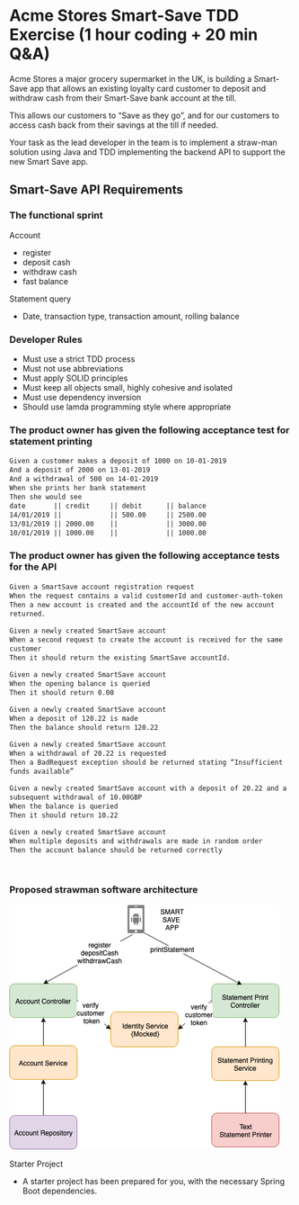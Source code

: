 # Acme Stores Smart-Save TDD Exercise (1 hour coding + 20 min Q&A)

Acme Stores a major grocery supermarket in the UK, is building a Smart-Save app that allows an existing loyalty card customer to deposit and withdraw cash from their Smart-Save bank account at the till.  

This allows our customers to “Save as they go”, and for our customers to access cash back from their savings at the till if needed.

Your task as the lead developer in the team is to implement a straw-man solution using Java and TDD implementing the backend API to support the new Smart Save app.  

## Smart-Save API Requirements 

### The functional sprint
Account
- register
- deposit cash
- withdraw cash
- fast balance

Statement query
- Date, transaction type, transaction amount, rolling balance

### Developer Rules
- Must use a strict TDD process
- Must not use abbreviations
- Must apply SOLID principles
- Must keep all objects small, highly cohesive and isolated
- Must use dependency inversion 
- Should use lamda programming style where appropriate
 
### The product owner has given the following acceptance test for statement printing
```
Given a customer makes a deposit of 1000 on 10-01-2019
And a deposit of 2000 on 13-01-2019
And a withdrawal of 500 on 14-01-2019
When she prints her bank statement
Then she would see
date       || credit     || debit      || balance
14/01/2019 ||            || 500.00     || 2500.00
13/01/2019 || 2000.00    ||            || 3000.00
10/01/2019 || 1000.00    ||            || 1000.00
```

### The product owner has given the following acceptance tests for the API

```
Given a SmartSave account registration request 
When the request contains a valid customerId and customer-auth-token 
Then a new account is created and the accountId of the new account returned.
```

```
Given a newly created SmartSave account
When a second request to create the account is received for the same customer 
Then it should return the existing SmartSave accountId. 
```

```
Given a newly created SmartSave account 
When the opening balance is queried 
Then it should return 0.00
```

```
Given a newly created SmartSave account 
When a deposit of 120.22 is made 
Then the balance should return 120.22
```

```
Given a newly created SmartSave account 
When a withdrawal of 20.22 is requested 
Then a BadRequest exception should be returned stating “Insufficient funds available”
```

```
Given a newly created SmartSave account with a deposit of 20.22 and a subsequent withdrawal of 10.00GBP 
When the balance is queried 
Then it should return 10.22
```

```
Given a newly created SmartSave account 
When multiple deposits and withdrawals are made in random order 
Then the account balance should be returned correctly
```
 
### Proposed strawman software architecture

![Architecture](./architecture.png?raw=true "Architecture Strawman")
 
Starter Project

- A starter project has been prepared for you, with the necessary Spring Boot dependencies. 
